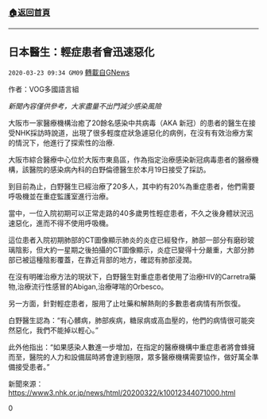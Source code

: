 ###  [:house:返回首頁](https://github.com/ourhimalayas/txt)
---

## 日本醫生：輕症患者會迅速惡化
`2020-03-23 09:34 GM09` [轉載自GNews](https://gnews.org/zh-hant/149656/)

作者：VOG多國語言組

*新聞內容僅供參考，大家盡量不出門減少感染風險*

大阪市一家醫療機構治癒了20餘名感染中共病毒（AKA 新冠）的患者的醫生在接受NHK採訪時說道，出現了很多輕度症狀急遽惡化的病例，在沒有有效治療方案的情況下，他進行了探索性的治療.

大阪市綜合醫療中心位於大阪市東島區，作為指定治療感染新冠病毒患者的醫療機構，該醫院的感染病內科的白野倫德醫生於本月19日接受了採訪。

到目前為止，白野醫生已經治療了20多人，其中約有20%為重症患者，他們需要呼吸機並在重症監護室進行治療。

當中，一位入院初期可以正常走路的40多歲男性輕症患者，不久之後身體狀況迅速惡化，進而不得不使用呼吸機。

這位患者入院初期肺部的CT圖像顯示肺炎的炎症已經發作，肺部一部分有磨砂玻璃陰影，但大約一星期之後拍攝的CT圖像顯示，炎症已變得十分嚴重，大部分肺部已被這種陰影覆蓋，在靠近背部的地方，確認有肺部浸潤。

在沒有明確治療方法的現狀下，白野醫生對重症患者使用了治療HIV的Carretra藥物,治療流行性感冒的Abigan,治療哮喘的Orbesco。

另一方面，針對輕症患者，服用了止吐藥和解熱劑的多數患者病情有所恢復。

白野醫生認為：“有心髒病，肺部疾病，糖尿病或高血壓的，他們的病情很可能突然惡化，我們不能掉以輕心。”

此外他指出：“如果感染人數進一步增加，在指定的醫療機構中重症患者將會蜂擁而至，醫院的人力和設備屆時將會達到極限，眾多醫療機構需要協作，做好萬全準備接受患者。”

新聞來源：https://www3.nhk.or.jp/news/html/20200322/k10012344071000.html

0
